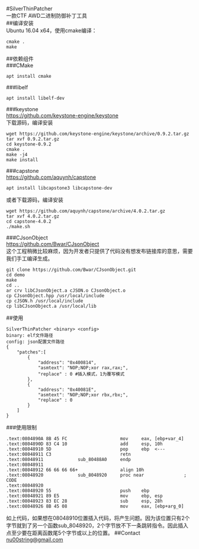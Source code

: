 #SilverThinPatcher  
一款CTF AWD二进制防御补丁工具  
##编译安装  
Ubuntu 16.04 x64，使用cmake编译：
```
cmake .
make
```
##依赖组件  
###CMake  
```
apt install cmake
```
###libelf 
```
apt install libelf-dev
```
###keystone  
https://github.com/keystone-engine/keystone  
下载源码，编译安装
```
wget https://github.com/keystone-engine/keystone/archive/0.9.2.tar.gz
tar xvf 0.9.2.tar.gz
cd keystone-0.9.2
cmake .
make -j4
make install
```
###capstone  
https://github.com/aquynh/capstone  
```
apt install libcapstone3 libcapstone-dev
```
或者下载源码，编译安装
```
wget https://github.com/aquynh/capstone/archive/4.0.2.tar.gz
tar xvf 4.0.2.tar.gz
cd capstone-4.0.2
./make.sh
```
###CJsonObject  
https://github.com/Bwar/CJsonObject  
这个工程稍微比较麻烦，因为开发者只提供了代码没有想发布链接库的意思，需要我们手工编译生成。
```
git clone https://github.com/Bwar/CJsonObject.git
cd demo
make
cd ..
ar crv libCJsonObject.a cJSON.o CJsonObject.o
cp CJsonObject.hpp /usr/local/include
cp cJSON.h /usr/local/include
cp libCJsonObject.a /usr/local/lib
```
##使用
```
SilverThinPatcher <binary> <config>
binary: elf文件路径  
config: json配置文件路径
{
    "patches":[
        {
            "address": "0x400814",
            "asmtext": "NOP;NOP;xor rax,rax;",
            "replace" : 0 #插入模式，1为覆写模式
        },
        {
            "address": "0x40081E",
            "asmtext": "NOP;NOP;xor rbx,rbx;",
            "replace" : 0
        }
    ]
}
```
###使用限制  
```
.text:0804890A 8B 45 FC                    mov     eax, [ebp+var_4]
.text:0804890D 83 C4 10                    add     esp, 10h
.text:08048910 5D                          pop     ebp  <---
.text:08048911 C3                          retn
.text:08048911             sub_80488A0     endp
.text:08048911
.text:08048912 66 66 66 66+                align 10h
.text:08048920             sub_8048920     proc near               ; CODE 
.text:08048920
.text:08048920 55                          push    ebp
.text:08048921 89 E5                       mov     ebp, esp
.text:08048923 83 EC 28                    sub     esp, 28h
.text:08048926 8B 45 08                    mov     eax, [ebp+arg_0]
```
如上代码，如果想在08048910位置插入代码，将产生问题。因为该位置只有2个字节就到了另一个函数sub_8048920，2个字节放不下一条跳转指令。因此插入点至少要在距离函数尾5个字节或以上的位置。
##Contact
nu00string@gmail.com
